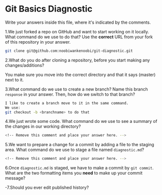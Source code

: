 # Git Basics Diagnostic

Write your answers inside this file, where it's indicated by the comments.

1.We just forked a repo on GitHub and want to start working on it locally.
What command do we use to do that? Use the **correct** URL from your fork of
this repository in your answer.

```sh
git clone git@github.com:noobiwankenoobi/git-diagnostic.git
```

2.What do you do after cloning a repository, before you start making any
changes/additions?

You make sure you move into the correct directory and that it says (master) next to it.

3.What command do we use to create a new branch? Name this branch `response`
    in your answer. Then, how do we switch to that branch?

```sh
I like to create a branch move to it in the same command.
We use:
git checkout -b <branchname> to do that
```

4.We just wrote some code. What command do we use to see a summary of the
    changes in our working directory?

```sh
<!-- Remove this comment and place your answer here. -->
```

5.We want to prepare a change for a commit by adding a file to the staging
    area. What command do we use to stage a file named `diagnostic.md`?

```sh
<!-- Remove this comment and place your answer here. -->
```

6.Once `diagnostic.md` is staged, we have to make a commit by `git commit`.
What are the two formatting items you **need** to make up your commit message?

<!-- Remove this comment and place your answer here. -->

-7.Should you ever edit published history?

 <!-- Remove this comment and place your answer here. -->
